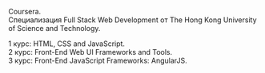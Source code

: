 Coursera. <br>
Специализация Full Stack Web Development от The Hong Kong University of Science and Technology. <br>

1 курс: HTML, CSS and JavaScript. <br>
2 курс: Front-End Web UI Frameworks and Tools. <br>
3 курс: Front-End JavaScript Frameworks: AngularJS. <br>
